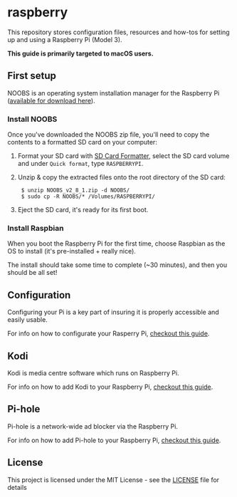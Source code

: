 # raspberry
This repository stores configuration files, resources and how-tos for setting up and using a Raspberry Pi (Model 3).

**This guide is primarily targeted to macOS users.**

## First setup
NOOBS is an operating system installation manager for the Raspberry Pi ([available for download here](raspberrypi.org/downloads)).

### Install NOOBS
Once you've downloaded the NOOBS zip file, you'll need to copy the contents to a formatted SD card on your computer:

1. Format your SD card with [SD Card Formatter](https://www.sdcard.org/downloads/formatter_4/), select the SD card volume and under `Quick format`, type `RASPBERRYPI`.
2. Unzip & copy the extracted files onto the root directory of the SD card:

        $ unzip NOOBS_v2_8_1.zip -d NOOBS/
        $ sudo cp -R NOOBS/* /Volumes/RASPBERRYPI/

3. Eject the SD card, it's ready for its first boot.

### Install Raspbian
When you boot the Raspberry Pi for the first time, choose Raspbian as the OS to install (it's pre-installed + really nice).

The install should take some time to complete (~30 minutes), and then you should be all set!

## Configuration
Configuring your Pi is a key part of insuring it is properly accessible and easily usable.

For info on how to configurate your Rasperry Pi, [checkout this guide](CONFIGURATION.md).

## Kodi
Kodi is media centre software which runs on Raspberry Pi.

For info on how to add Kodi to your Raspberry Pi, [checkout this guide](KODI.md).

## Pi-hole
Pi-hole is a network-wide ad blocker via the Raspberry Pi.

For info on how to add Pi-hole to your Raspberry Pi, [checkout this guide](PI-HOLE.md).

## License
This project is licensed under the MIT License - see the [LICENSE](LICENSE) file for details
